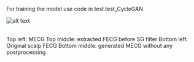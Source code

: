 For training the model use code in test.test_CycleGAN 

![alt text](https://github.com/antecessor/FECGCycleGAN/blob/master/4_60.png)

<br>
Top left: MECG 
Top middle: extracted FECG before SG filter
Bottom left: Original scalp FECG
Bottom middle: generated MECG without any postprocessing
